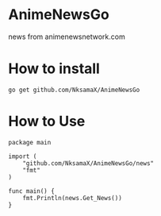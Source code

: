 # AnimeNewsGo
news from animenewsnetwork.com


# How to install

```
go get github.com/NksamaX/AnimeNewsGo
```

# How to Use

```
package main

import (
	"github.com/NksamaX/AnimeNewsGo/news"
	"fmt"
)

func main() {
	fmt.Println(news.Get_News())
}

```
